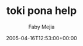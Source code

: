 ---
title: 'toki pona help'
posts: 5
hash: 't394'
author: 'Faby Mejia'
date: 2005-04-16T12:53:00+00:00
sources:
  - http://forums.tokipona.org/viewtopic.php%3Ft=394.html
---